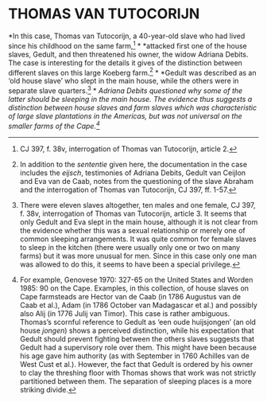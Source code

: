 # THOMAS VAN TUTOCORIJN

*In this case, Thomas van Tutocorijn, a 40-year-old slave who had lived since his childhood on the same farm,[^1] * *attacked first one of the house slaves, Gedult, and then threatened his owner, the widow Adriana Debits. The case is interesting for the details it gives of the distinction between different slaves on this large Koeberg farm.[^2] * *Gedult was described as an ‘old house slave’ who slept in the main house, while the others were in separate slave quarters.[^3] * *Adriana Debits questioned why some of the latter should be sleeping in the main house. The evidence thus suggests a distinction between house slaves and farm slaves which was characteristic of large slave plantations in the Americas, but was not universal on the smaller farms of the Cape.[^4]*

[^1]: CJ 397, f. 38v, interrogation of Thomas van Tutocorijn, article 2.

[^2]: In addition to the *sententie* given here, the documentation in the case includes the *eijsch*, testimonies of Adriana Debits, Gedult van Ceijlon and Eva van de Caab, notes from the questioning of the slave Abraham and the interrogation of Thomas van Tutocorijn, CJ 397, ff. 1-57.

[^3]: There were eleven slaves altogether, ten males and one female, CJ 397, f. 38v, interrogation of Thomas van Tutocorijn, article 3. It seems that only Gedult and Eva slept in the main house, although it is not clear from the evidence whether this was a sexual relationship or merely one of common sleeping arrangements. It was quite common for female slaves to sleep in the kitchen (there were usually only one or two on many farms) but it was more unusual for men. Since in this case only one man was allowed to do this, it seems to have been a special privilege.

[^4]: For example, Genovese 1970: 327-65 on the United States and Worden 1985: 90 on the Cape. Examples, in this collection, of house slaves on Cape farmsteads are Hector van de Caab (in 1786 Augustus van de Caab et al.), Adam (in 1786 October van Madagascar et al.) and possibly also Alij (in 1776 Julij van Timor). This case is rather ambiguous. Thomas’s scornful reference to Gedult as ‘een oude huijsjongen’ (an old house *jongen*) shows a perceived distinction, while his expectation that Gedult should prevent fighting between the others slaves suggests that Gedult had a supervisory role over them. This might have been because his age gave him authority (as with September in 1760 Achilles van de West Cust et al.). However, the fact that Gedult is ordered by his owner to clay the threshing floor with Thomas shows that work was not strictly partitioned between them. The separation of sleeping places is a more striking divide.
